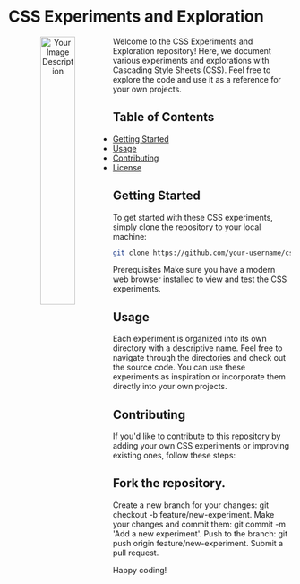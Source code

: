 # CSS Experiments and Exploration
<p align="center">
    <img src="https://github.com/sumairq/css-experiments/assets/60618877/53c62f96-d4d5-41e5-b496-6ada79d9d1cd" style="float:left; margin-right:10px; width:35%;" alt="Your Image Description">
</p>

Welcome to the CSS Experiments and Exploration repository! Here, we document various experiments and explorations with Cascading Style Sheets (CSS). Feel free to explore the code and use it as a reference for your own projects.

## Table of Contents

- [Getting Started](#getting-started)
- [Usage](#usage)
- [Contributing](#contributing)
- [License](#license)

## Getting Started

To get started with these CSS experiments, simply clone the repository to your local machine:

```bash
git clone https://github.com/your-username/css-experiments.git
```

Prerequisites
Make sure you have a modern web browser installed to view and test the CSS experiments.

## Usage
Each experiment is organized into its own directory with a descriptive name. Feel free to navigate through the directories and check out the source code. You can use these experiments as inspiration or incorporate them directly into your own projects.

## Contributing
If you'd like to contribute to this repository by adding your own CSS experiments or improving existing ones, follow these steps:

## Fork the repository.
Create a new branch for your changes: git checkout -b feature/new-experiment.
Make your changes and commit them: git commit -m 'Add a new experiment'.
Push to the branch: git push origin feature/new-experiment.
Submit a pull request.

Happy coding!
